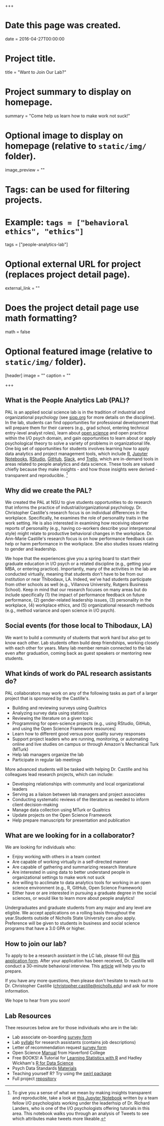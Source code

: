 +++
# Date this page was created.
date = 2016-04-27T00:00:00

# Project title.
title = "Want to Join Our Lab?"

# Project summary to display on homepage.
summary = "Come help us learn how to make work not suck!"

# Optional image to display on homepage (relative to `static/img/` folder).
image_preview = ""

# Tags: can be used for filtering projects.
# Example: `tags = ["behavioral ethics", "ethics"]`
tags = ["people-analytics-lab"]

# Optional external URL for project (replaces project detail page).
external_link = ""

# Does the project detail page use math formatting?
math = false

# Optional featured image (relative to `static/img/` folder).
[header]
image = ""
caption = ""

+++

## What is the People Analytics Lab (PAL)?

PAL is an applied social science lab is in the tradition of industrial and organizational psychology (see [siop.org](https://www.siop.org) for more details on the discipline). In the lab, students can find opportunities for professional development that will prepare them for their careers (e.g., grad school, entering technical entry-level analyst roles), learn about [open science](http://my.siop.org/Publications/TIP/562/ArtMID/18540/ArticleID/711/We-Want-Open-Science-in-I-O-Do-We) and open practice within the I/O psych domain, and gain opportunities to learn about or apply psychological theory to solve a variety of problems in organizational life. One big set of opportunities for students involves learning how to apply data analytics and project management tools, which include [R](https://www.r-project.org/), [Jupyter Notebooks](https://jupyter.org), [RStudio](https://www.rstudio.com/), [GitHub](https://github.com), [Slack](https://slack.com), and [Trello](https://slack.com), which are in-demand tools in areas related to people analytics and data science. These tools are valued chiefly because they make insights - and how those insights were derived - transparent and reproducible. [^1]

[^1]: To give you a sense of what we mean by making insights transparent and reproducible, take a look at [this Jupyter Notebook](https://hub.mybinder.org/user/tnt-lab-siop-20-master-tutorial-tvnnu7tk/lab) written by a team fellow I/O psychologists working under the leaderhsip of Dr. Richard Landers, who is one of the I/O psychologists offering tutorials in this area. This notebook walks you through an analysis of Tweets to see which attributes make tweets more likeable.

## Why did we create the PAL?

We created the PAL at NSU to give students opportunities to do research that informs the practice of industrial/organizational psychology. Dr. Christopher Castille's research focus is on individual differences in the workplace. Specifically, he examines the role of personality traits in the work setting. He is also interested in examining how receiving observer reports of personality (e.g., having co-workers describe your interpersonal style) might relate to productive behavioral changes in the workplace. Dr. Ann-Marie Castille's research focus is on how performance feedback can help or harm performance in the workplace. She also studies issues relating to gender and leadership.

We hope that the experiences give you a spring board to start their graduate education in I/O psych or a related discipline (e.g., getting your MBA, or entering practice). Importantly, many of the activities in the lab are conducted virtually, meaning that students don't have to be from our institution or near Thibodaux, LA. Indeed, we've had students participate from other schools as well (e.g., Villanova University, Rutgers Business School). Keep in mind that our research focuses on many areas but do include specifically (1) the impact of performance feedback on future performance, (2) gender-related leadership issues, (3) personality in the workplace, (4) workplace ethics, and (5) organizational research methods (e.g., method variance and open science in I/O psych). 

## Social events (for those local to Thibodaux, LA)

We want to build a community of students that work hard but also get to know each other. Lab students often build deep friendships, working closely with each other for years. Many lab member remain connected to the lab even after graduation, coming back as guest speakers or mentoring new students.

## What kinds of work do PAL research assistants do?

PAL collaborators may work on any of the following tasks as part of a larger project that is sponsored by the Castille's. 

* Building and reviewing surveys using Qualtrics
* Analyzing survey data using statistics
* Reviewing the literature on a given topic
* Programming for open-science projects (e.g., using RStudio, GitHub, and using the Open Science Framework resources)
* Learn how to different good versus poor quality survey responses
* Support project leaders who are running, monitoring, or automating online and live studies on campus or through Amazon's Mechanical Turk (MTurk)
* Help lab managers organize the lab
* Participate in regular lab meetings

More advanced students will be tasked with helping Dr. Castille and his colleagues lead research projects, which can include:

* Developing relationships with community and local organizational leaders
* Serving as a liaison between lab managers and project associates
* Conducting systematic reviews of the literature as needed to inform client decision-making
* Manage data collection using MTurk or Qualtrics
* Update projects on the Open Science Framework
* Help prepare manuscripts for presentation and publication

## What are we looking for in a collaborator?

We are looking for individuals who:

* Enjoy working with others in a team context
* Are capable of working virtually in a self-directed manner
* Are capable of gathering and summarizing research literature 
* Are interested in using data to better understand people in organizational settings to make work not suck
* Are willing to acclimate to data analytics tools for working in an open science environment (e.g., R, GitHub, Open Science Framework) 
* Either have or are interested in pursuing a graduate degree in the social sciences, or would like to learn more about people analytics! 

Undergraduates and graduate students from any major and any level are eligible. We accept applications on a rolling basis throughout the year.Students outside of Nicholls State University can also apply. Preference will be given to students in business and social science programs that have a 3.0 GPA or higher. 

## How to join our lab?

To apply to be a research assistant in the LC lab, please fill out [this application form](https://forms.gle/VADbPPBKPBcSc4BX8). After your application has been received, Dr. Castille will conduct a 30-minute behavioral interview. This [article](https://www.theladders.com/career-advice/acing-behavioral-interview) will help you to prepare. 

If you have any more questions, then please don't hesitate to reach out to Dr. Christopher Castille (christopher.castille@nicholls.edu) and ask for more information.

We hope to hear from you soon!

## Lab Resources 

Thee resources below are for those individuals who are in the lab:

* Lab associate on-boarding [survey form](https://forms.gle/rnBNnmu2HbpsdYQF6)
* Lab [syllabi](https://docs.google.com/document/d/136ErjOM1SNroW-XGtb2x4k9FdZG8FQw5tsHgqR07pXU/edit?usp=sharing) for research assistants (contains job descriptions)
* Letter of recommendation request [survey form](https://forms.gle/LF6cB7iFaBiW5dTg7)
* Open Science [Manual](https://docs.google.com/document/d/1oMkTCEFtOq_DB0eoNiyk-B5QCgL6sVSF5pVvD1ONZDc/mobilebasic#h.pmed3q71ugip) from Haverford College
* Free BOOKS! A Tutorial for [Learning Statistics with R](http://www.fon.hum.uva.nl/paul/lot2015/Navarro2014.pdf) and Hadley Wickham's [R for Data Science](https://r4ds.had.co.nz)
* Psych Data Standards [Materials](https://github.com/psych-ds/psych-DS) 
* Teaching yourself R? Try using the [swirl package](https://swirlstats.com)
* Full project [repository](https://docs.google.com/spreadsheets/d/1aRTwgxTZLl8zlnK7TqnVpCMcoVShFRGqfXzqEvhR-rg/edit?usp=sharing)

